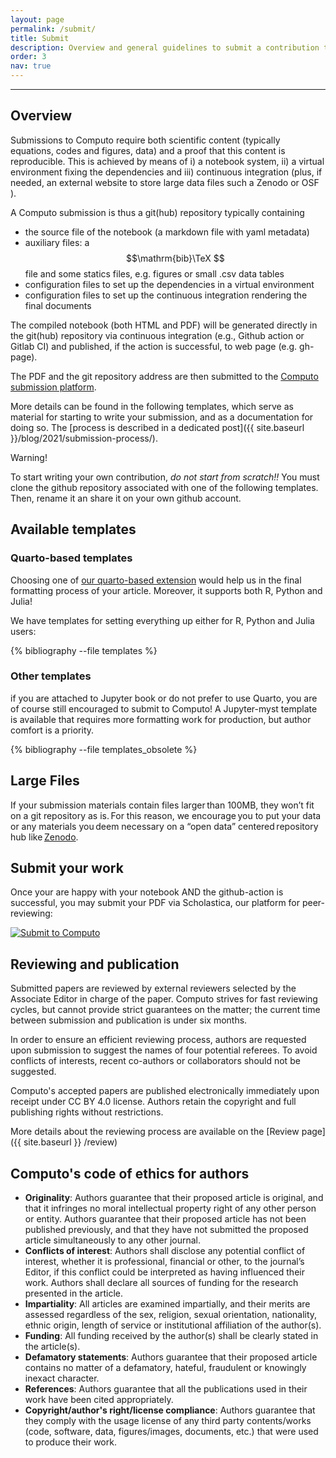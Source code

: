 ```yaml
---
layout: page
permalink: /submit/
title: Submit
description: Overview and general guidelines to submit a contribution to Computo
order: 3
nav: true
---
```


---

## Overview


Submissions to Computo require both scientific content (typically
equations, codes and figures, data) and a proof that this content is
reproducible. This is achieved by means of i) a notebook system, ii) a
virtual environment fixing the dependencies and iii) continuous
integration (plus, if needed, an external website to store large data
files such a Zenodo or OSF ).

A Computo submission is thus a git(hub) repository typically containing

- the source file of the notebook (a markdown  file with yaml metadata)
- auxiliary  files: a $$\mathrm{bib}\TeX  $$ file and some statics files, e.g. figures or small .csv data tables
- configuration files to set up the dependencies in a virtual environment
- configuration files to set up the continuous integration rendering the final documents

The compiled notebook (both HTML and PDF) will be generated directly
in the git(hub) repository via continuous integration (e.g., Github
action or Gitlab CI) and published, if the action is successful, to
web page (e.g. gh-page).

The PDF and the git repository address are then submitted
to    the   <a    href="https://computo.scholasticahq.com/for-authors"
style="outline: none; border:  none;">Computo submission platform</a>.

More details can be found in the following templates, which serve
as material for starting to write your submission, and as a
documentation for doing so. The [process is described in a
dedicated post]({{ site.baseurl }}/blog/2021/submission-process/).

<div class="info-block">
    <div class="info-block-header">Warning!</div>
     <div class="info-block-body">
	 <p>To start writing your own contribution, <em>do not start from scratch!!</em> You must clone the github repository associated with one of the following templates. Then, rename it an share it on your own github account.</p>
    </div>
</div>

## Available templates

### Quarto-based templates

Choosing one of [our quarto-based extension](https://github.com/computorg/computo-quarto-extension) would help us in the final formatting process of your article.  Moreover, it supports both R, Python and Julia!

We have templates for setting everything up either for R, Python and Julia users:

<div class="publications">

{% bibliography --file templates %}

</div>

### Other templates

if you are attached to Jupyter book or do not prefer to use Quarto, you are of course still encouraged to submit to Computo! A Jupyter-myst template is available that requires more formatting work for production, but author comfort is a priority.

<div class="publications">

{% bibliography --file templates_obsolete %}

</div>

## Large Files

If your submission materials contain files larger than 100MB, they won’t fit on a git repository as is. For this reason, we encourage you to put your data or any materials you deem necessary on a “open data” centered repository hub like [Zenodo](https://zenodo.org/). 

## Submit your work

Once your are happy with your notebook AND the github-action is
successful, you may submit your PDF via Scholastica, our platform for
peer-reviewing:

<div id="scholastica-submission-button" style="margin-top: 10px; margin-bottom: 10px;"><a href="https://computo.scholasticahq.com/for-authors" style="outline: none; border: none;"><img style="outline: none; border: none;" src="https://s3.amazonaws.com/docs.scholastica/law-review-submission-button/submit_via_scholastica.png" alt="Submit to Computo"></a></div>


## Reviewing and publication

Submitted papers are reviewed by external reviewers selected by the Associate Editor in charge of the paper.
Computo strives for fast reviewing cycles, but cannot provide strict guarantees on the matter; the current time between submission and publication is under six months.

In order to ensure an efficient reviewing process, authors are requested upon submission to suggest the names of four potential referees.  To avoid conflicts of interests, recent co-authors or collaborators should not be suggested.

Computo's accepted papers are published electronically immediately upon receipt under CC BY 4.0 license.
Authors retain the copyright and full publishing rights without restrictions.

More details about the reviewing process are available on the [Review page]({{ site.baseurl }} /review)

## Computo's code of ethics for authors

- **Originality**:
  Authors guarantee that their proposed article is original, and that it infringes no moral intellectual property right of any other person or entity.
  Authors guarantee that their proposed article has not been published previously, and that they have not submitted the proposed article simultaneously to any other journal.
- **Conflicts of interest**:
  Authors shall disclose any potential conflict of interest, whether it is professional,
  financial or other, to the journal’s Editor, if this conflict could be interpreted as having
  influenced their work. Authors shall declare all sources of funding for the research     presented in the article.
-  **Impartiality**:
  All articles are examined impartially, and their merits are assessed regardless of the
  sex, religion, sexual orientation, nationality, ethnic origin, length of service or     institutional affiliation of the author(s).
- **Funding**:
  All funding received by the author(s) shall be clearly stated in the article(s).
- **Defamatory statements**:
  Authors guarantee that their proposed article contains no matter of a defamatory, hateful, fraudulent or knowingly inexact character.
-  **References**:
  Authors guarantee that all the publications used in their work have been cited appropriately.
- **Copyright/author's right/license compliance**:
  Authors guarantee that they comply with the usage license of any third party contents/works (code, software, data, figures/images, documents, etc.) that were used to produce their work.

